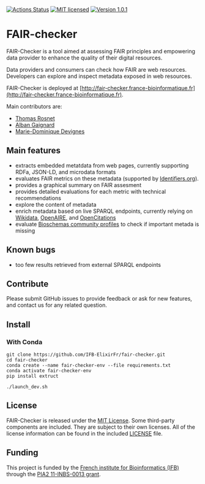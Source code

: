 [![Actions Status](https://github.com/IFB-ElixirFr/fair-checker/workflows/Build%20and%20test/badge.svg)](https://github.com/IFB-ElixirFr/fair-checker/actions) [![MIT licensed](https://img.shields.io/badge/license-MIT-blue.svg)](LICENSE) [![Version 1.0.1](https://img.shields.io/badge/version-v1.0.1-blue)]()


# FAIR-checker
FAIR-Checker is a tool aimed at assessing FAIR principles and empowering data provider to enhance the quality of their digital resources.

Data providers and consumers can check how FAIR are web resources. Developers can explore and inspect metadata exposed in web resources.

FAIR-Checker is deployed at [http://fair-checker.france-bioinformatique.fr](http://fair-checker.france-bioinformatique.fr).

Main contributors are: 
- [Thomas Rosnet](https://github.com/thomasrosnet)
- [Alban Gaignard](https://github.com/albangaignard)
- [Marie-Dominique Devignes](https://members.loria.fr/MDDevignes/)


## Main features
- extracts embedded metatdata from web pages, currently supporting RDFa, JSON-LD, and microdata formats
- evaluates FAIR metrics on these metadata (supported by [Identifiers.org](https://www.identifiers.org)). 
- provides a graphical summary on FAIR assesment 
- provides detailed evaluations for each metric with technical recommendations
- explore the content of metadata
- enrich metadata based on live SPARQL endpoints, currently relying on [Wikidata](https://www.wikidata.org), [OpenAIRE](https://graph.openaire.eu/develop/), and [OpenCitations](https://opencitations.net)
- evaluate [Bioschemas community profiles](https://bioschemas.org/profiles/) to check if important metada is missing

## Known bugs
- too few results retrieved from external SPARQL endpoints

## Contribute
Please submit GitHub issues to provide feedback or ask for new features, and contact us for any related question.


## Install
### With Conda 
```
git clone https://github.com/IFB-ElixirFr/fair-checker.git
cd fair-checker
conda create --name fair-checker-env --file requirements.txt
conda activate fair-checker-env
pip install extruct

./launch_dev.sh
```

## License
FAIR-Checker is released under the [MIT License](LICENSE). Some third-party components are included. They are subject to their own licenses. All of the license information can be found in the included [LICENSE](LICENSE) file.

## Funding
This project is funded by the [French institute for Bioinformatics (IFB)](https://france-bioinformatique.fr/) through the [PIA2 11-INBS-0013 grant](https://anr.fr/ProjetIA-11-INBS-0013).
